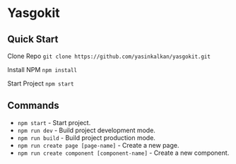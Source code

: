 # Yasgokit

## Quick Start
Clone Repo  `git clone https://github.com/yasinkalkan/yasgokit.git`

Install NPM  `npm install`

Start Project `npm start`

## Commands
-   `npm start`  - Start project.
-   `npm run dev`  - Build project development mode.
-   `npm run build`  - Build project production mode.
-   `npm run create page [page-name]`  - Create a new page.
-   `npm run create component [component-name]`  - Create a new component.
